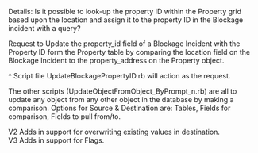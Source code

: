 Details: Is it possible to look-up the property ID within the Property grid based upon the location and assign it to the property ID in the Blockage incident with a query?  

Request to Update the property_id field of a Blockage Incident with the Property ID form the Property table by comparing the location field on the Blockage Incident to the property_address on the Property object.  

^ Script file UpdateBlockagePropertyID.rb will action as the request.  


The other scripts (UpdateObjectFromObject_ByPrompt_n.rb) are all to update any object from any other object in the database by making a comparison. Options for Source & Destination are: Tables, Fields for comparison, Fields to pull from/to.  

V2 Adds in support for overwriting existing values in destination.  
V3 Adds in support for Flags.  